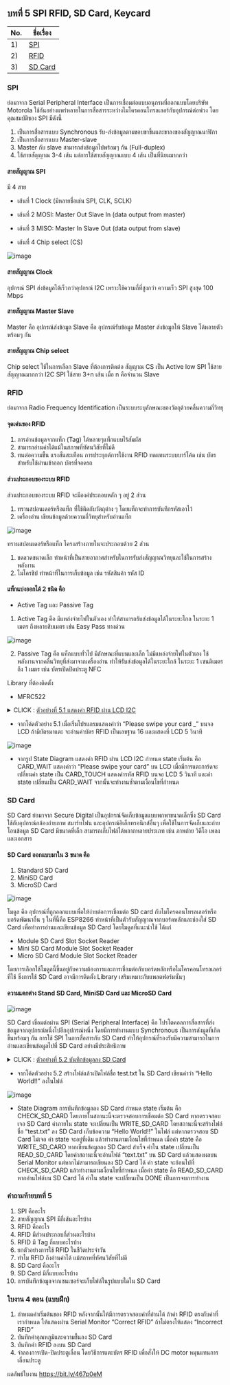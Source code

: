 ## บทที่ 5 SPI RFID, SD Card, Keycard 

No. |ชื่อเรื่อง|
----- |----- |
1)|[SPI](https://github.com/phisic1714/IoT-Learning-Set/blob/Pea/%E0%B8%9A%E0%B8%97%E0%B8%97%E0%B8%B5%E0%B9%885/%E0%B8%9A%E0%B8%97%E0%B8%97%E0%B8%B5%E0%B9%88_5.md#spi)|
2)|[RFID](https://github.com/phisic1714/IoT-Learning-Set/blob/Pea/%E0%B8%9A%E0%B8%97%E0%B8%97%E0%B8%B5%E0%B9%885/%E0%B8%9A%E0%B8%97%E0%B8%97%E0%B8%B5%E0%B9%88_5.md#rfid)|
3)|[SD Card](https://github.com/phisic1714/IoT-Learning-Set/blob/Pea/%E0%B8%9A%E0%B8%97%E0%B8%97%E0%B8%B5%E0%B9%885/%E0%B8%9A%E0%B8%97%E0%B8%97%E0%B8%B5%E0%B9%88_5.md#sd-card)|


### SPI 
ย่อมาจาก Serial Peripheral Interface
เป็นการเชื่อมต่อแบบอนุกรมที่ออกแบบโดยบริษัท Motorola ใช้กันอย่างแพร่หลายในการสื่อสารระหว่างไมโครคอนโทรลเลอร์กับอุปกรณ์ต่อพ่วง โดยคุณสมบัติของ SPI มีดังนี้
1.	เป็นการสื่อสารแบบ Synchronous รับ-ส่งข้อมูลตามขอบขาขึ้นและขาลงของสัญญาณนาฬิกา 
2.	เป็นการสื่อสารแบบ Master-slave
3.	Master กับ slave สามารถส่งข้อมูลไปพร้อมๆ กัน (Full-duplex)
4.	ใช้สายสัญญาณ 3-4 เส้น แต่การใช้สายสัญญาณแบบ 4 เส้น เป็นที่นิยมมากกว่า

#### สายสัญญาณ SPI

มี 4 สาย

* เส้นที่ 1 Clock (มีหลายชื่อเช่น SPI, CLK, SCLK) 

* เส้นที่ 2 MOSI: Master Out Slave In (data output from master)

* เส้นที่ 3 MISO: Master In Slave Out (data output from slave)

* เส้นที่ 4 Chip select (CS)

![image](image/Screenshot2023-10-06112228.png)


#### สายสัญญาณ Clock

อุปกรณ์ SPI ส่งข้อมูลได้เร็วกว่าอุปกรณ์ I2C เพราะใช้ความถี่ที่สูงกว่า
ความเร็ว SPI สูงสุด 100 Mbps

#### สายสัญญาณ Master Slave

Master คือ อุปกรณ์ส่งข้อมูล
Slave คือ อุปกรณ์รับข้อมูล
Master ส่งข้อมูลให้ Slave ได้หลายตัวพร้อมๆ กัน

#### สายสัญญาณ Chip select

Chip select ใช้ในการเลือก Slave ที่ต้องการติดต่อ
สัญญาณ CS เป็น Active low
SPI ใช้สายสัญญาณมากกว่า I2C
SPI ใช้สาย 3+n เส้น เมื่อ n คือจำนวน Slave

### RFID
ย่อมาจาก Radio Frequency Identification เป็นระบบระบุลักษณะของวัตถุด้วยคลื่นความถี่วิทยุ

#### จุดเด่นของ RFID 

1.	การอ่านข้อมูลจากแท็ก (Tag) ได้หลายๆแท็กแบบไร้สัมผัส
2.	สามารถอ่านค่าได้แม้ในสภาพที่ทัศนวิสัยที่ไม่ดี
3.	ทนต่อความชื้น แรงสั่นสะเทือน 
การประยุกต์การใช้งาน RFID ทดแทนระบบบาร์โค้ด เช่น บัตรสำหรับใช้ผ่านเข้าออก บัตรที่จอดรถ 

#### ส่วนประกอบของระบบ RFID
ส่วนประกอบของระบบ RFID จะมีองค์ประกอบหลัก ๆ อยู่ 2 ส่วน 
1.	ทรานสปอนเดอร์หรือแท็ก ที่ใช้ติดกับวัตถุต่าง ๆ โดยแท็กจะทำการบันทึกรหัสเอาไว้
2.	เครื่องอ่าน เขียนข้อมูลด้วยความถี่วิทยุสำหรับอ่านแท็ก 

![image](image/Screenshot2023-10-06112636.png)

ทรานสปอนเดอร์หรือแท็ก โครงสร้างภายในจะประกอบด้วย 2 ส่วน
1. ขดลวดขนาดเล็ก ทำหน้าที่เป็นสายอากาศสำหรับในการรับส่งสัญญาณวิทยุและใช้ในการสร้างพลังงาน
2. ไมโครชิป ทำหน้าที่ในการเก็บข้อมูล เช่น รหัสสินค้า รหัส ID

#### แท็กแบ่งออกได้ 2 ชนิด คือ

* Active Tag และ Passive Tag

1.	Active Tag คือ มีแหล่งจ่ายไฟในตัวเอง ทำให้สามารถรับส่งข้อมูลได้ในระยะไกล ในระยะ 1 เมตร ถึงหลายสิบเมตร เช่น Easy Pass ทางด่วน 

![image](image/Screenshot2023-10-06112648.png)

2.	Passive Tag คือ แท็กแบบทั่วไป มีลักษณะที่แบนและเล็ก ไม่มีแหล่งจ่ายไฟในตัวเอง ใช้พลังงานจากคลื่นวิทยุที่ส่งมาจากเครื่องอ่าน ทำให้รับส่งข้อมูลได้ในระยะใกล้ ในระยะ 1 เซนติเมตรถึง 1 เมตร เช่น บัตรเปิดปิดประตู NFC

Library ที่ต้องติดตั้ง
-	MFRC522



<details><summary>CLICK : <ins>ตัวอย่างที่ 5.1 แสดงค่า RFID ผ่าน LCD I2C	</ins></summary>
<p>

```rube
#include <Arduino.h>
#include <SPI.h>
#include <MFRC522.h>
#include <Wire.h>
#include <LiquidCrystal_I2C.h>
#define RST_PIN D3
#define SS_PIN D4
MFRC522 mfrc522(SS_PIN, RST_PIN); // สร้าง object ของ MFRC522 โดยกำหนดขา SS และ RST
LiquidCrystal_I2C lcd(0x27, 16, 2);
String rfid_in = ""; // ประกาศตัวแปรเก็บค่า RFID
String rfid_read();  // ประกาศฟังก์ชั่นอ่านค่า RFID
const int CARD_WAIT = 0;
const int CARD_TOUCH = 1;
int state;
void setup()
{
  state = CARD_WAIT;
  SPI.begin();
  mfrc522.PCD_Init(); //เริ่มต้นการทำงานของ MFRC522
  lcd.init();
  lcd.backlight();
}
void loop()
{
  switch (state)
  {
  case CARD_WAIT:
    lcd.setCursor(0, 0);
    lcd.print("Please swipe");
    lcd.setCursor(0, 1);
    lcd.print("your card _");
    delay(1000);
if(mfrc522.PICC_IsNewCardPresent()&&mfrc522.PICC_ReadCardSerial()) 
// ตรวจสอบว่ามีการ์ดใหม่เข้ามาหรือไม่
    {
      lcd.clear();
      state = CARD_TOUCH;
    }
    break;
  case CARD_TOUCH:
    rfid_in = rfid_read(); // เรียกใช้ฟังก์ชั่นอ่านค่า RFID แล้วเก็บค่าที่ return ไว้ในตัวแปร rfid_in
    lcd.setCursor(0, 0);
    lcd.print("Welcome");
    lcd.setCursor(0, 1);
    lcd.print("HEX:");
    lcd.setCursor(4, 1);
    lcd.print(rfid_in);
    delay(5000);
    lcd.clear();
    state = CARD_WAIT;
    break;
  }
}
String rfid_read() // ฟังก์ชั่นอ่านค่า RFID
{
  String content = "";
  // อ่านค่า UID ของการ์ด
  for (byte i = 0; i < mfrc522.uid.size; i++)
  {
    // แปลงเป็น String และเก็บในตัวแปร content
    content.concat(String(mfrc522.uid.uidByte[i] < 0x10 ? " 0" : " "));
    content.concat(String(mfrc522.uid.uidByte[i], HEX));
  }
  // แปลงเป็นตัวพิมพ์ใหญ่และตัดช่องว่างหน้าออก
  content.toUpperCase();
  // คืนค่าเป็น String
  return content.substring(1);
}
```
<p>
</details>

* จากโค้ดตัวอย่าง 5.1 เมื่อเริ่มโปรแกรมแสดงคำว่า “Please swipe your card _” บนจอ LCD ถ้ามีบัตรมาแตะ จะอ่านค่าบัตร RFID เป็นเลขฐาน 16 และแสดงที่ LCD 5 วินาที

![image](image/Screenshot2023-10-06113352.png)

* จากรูป State Diagram แสดงค่า RFID ผ่าน LCD I2C กำหนด state เริ่มต้น คือ CARD_WAIT แสดงคำว่า “Please swipe your card” บน LCD เมื่อมีการแตะการ์ดจะเปลี่ยนค่า state เป็น CARD_TOUCH แสดงค่ารหัส RFID บนจอ LCD 5 วินาที และค่า state เปลี่ยนเป็น CARD_WAIT จากนั้นจะทำงานซ้ำตามเงื่อนไขที่กำหนด

### SD Card 
SD Card ย่อมาจาก Secure Digital เป็นอุปกรณ์จัดเก็บข้อมูลแบบพกพาขนาดเล็กซึ่ง SD Card ใช้กับอุปกรณ์กล้องถ่ายภาพ สมาร์ทโฟน และอุปกรณ์อิเล็กทรอนิกส์อื่นๆ เพื่อใช้ในการจัดเก็บและถ่ายโอนข้อมูล SD Card มีขนาดที่เล็ก สามารถเก็บไฟล์ได้หลากหลายประเภท เช่น ภาพถ่าย วิดีโอ เพลง และเอกสาร

#### SD Card ออกแบบมาใน 3 ขนาด คือ
1.	Standard SD Card
2.	MiniSD Card
3.	MicroSD Card

![image](image/Screenshot%202023-10-06%20114317.png)

โมดูล คือ 
อุปกรณ์ที่ถูกออกแบบเพื่อให้ง่ายต่อการเชื่อมต่อ SD card กับไมโครคอนโทรลเลอร์หรือบอร์ดพัฒนาอื่น ๆ ในที่นี้คือ ESP8266 ทำหน้าที่เป็นตัวรับสัญญาณจากบอร์ดหลักและช่องใส่ SD Card เพื่อทำการอ่านและเขียนข้อมูล SD Card 
โดยโมดูลที่แนะนำใช้ ได้แก่
-	Module SD Card Slot Socket Reader
-	Mini SD Card Module Slot Socket Reader
-	Micro SD Card Module Slot Socket Reader 

โดยการเลือกใช้โมดูลนี้ขึ้นอยู่กับความต้องการและการเชื่อมต่อกับบอร์ดหลักหรือไมโครคอนโทรลเลอร์ที่ใช้ ซึ่งการใช้ SD Card อาจมีการติดตั้ง Library เสริมเหมาะกับแพลตฟอร์มนั้นๆ 

#### ความแตกต่าง Stand SD Card, MiniSD Card และ MicroSD Card

![image](image/Screenshot%202023-10-06%20114542.png)

SD Card เชื่อมต่อผ่าน SPI (Serial Peripheral Interface) คือ โปรโตคอลการสื่อสารที่ส่งข้อมูลจากอุปกรณ์หนึ่งไปอีกอุปกรณ์หนึ่ง โดยมีการทำงานแบบ Synchronous เป็นการส่งมูลที่เกิดขึ้นพร้อมๆ กัน 
	การใช้ SPI ในการสื่อสารกับ SD Card ทำให้อุปกรณ์ที่รองรับมีความสามารถในการอ่านและเขียนข้อมูลไปที่ SD Card อย่างมีประสิทธิภาพ  

<details><summary>CLICK : <ins>ตัวอย่างที่ 5.2 บันทึกข้อมูลลง SD Card</ins></summary>
<p>

```ruby
#include <SPI.h>
#include <SD.h>
#include "Wire.h"
#define chipSelect D1
File myFile; // สร้างออบเจ็ค File สำหรับจัดการข้อมูล
const int CHECK_SD_CARD = 0;
const int WRITE_SD_CARD = 1;
const int READ_SD_CARD = 2;
const int DONE = 3;
int state;
void check_sd_card();
void setup()
{
    state = CHECK_SD_CARD;
    Serial.begin(115200);
    pinMode(SS, OUTPUT);
    Serial.print("Initializing SD card...");
    SD.begin(chipSelect);
}
void loop()
{
    switch (state)
    {
    case CHECK_SD_CARD:
        if (SD.begin(chipSelect))
        {
            Serial.println("initialization done.");
            state = WRITE_SD_CARD;
        }
        else
        {
            Serial.println("initialization failed!");
        }
    case WRITE_SD_CARD:
        myFile = SD.open("test.txt", FILE_WRITE); // เปิดไฟล์ที่ชื่อ test.txt เพื่อเขียนข้อมูล โหมด FILE_WRITE

        // ถ้าเปิดไฟล์สำเร็จ ให้เขียนข้อมูลเพิ่มลงไป
        if (myFile)
        {
            Serial.print("Writing...");
            myFile.println("Hello"); // สั่งให้เขียนข้อมูล
            myFile.close(); // ปิดไฟล์
            Serial.println("done.");
            state = READ_SD_CARD;
        }
        else
        {
            // ถ้าเปิดไฟล์ไม่สำเร็จ ให้แสดง error
            Serial.println("Can't opening");
            state = CHECK_SD_CARD;
        }
        delay(5000);
        break;
    case READ_SD_CARD:
        // เปิดไฟล์เพื่ออ่าน
        myFile = SD.open("test.txt"); // สั่งให้เปิดไฟล์ชื่อ test.txt เพื่ออ่านข้อมูล
        if (myFile)
        {
            Serial.println("Reading :");
            // อ่านข้อมูลทั้งหมดออกมา
            while (myFile.available())
            {
                Serial.write(myFile.read());
            }
            myFile.close(); // เมื่ออ่านเสร็จ ปิดไฟล์
            state = DONE;
        }
        else
        {
            // ถ้าอ่านไม่สำเร็จ ให้แสดง error
            Serial.println("Can't opening");
            state = CHECK_SD_CARD;
        }
        break;
    case DONE:
        // สิ้นสุดการทำงาน
        break;
    }
}
```
<p>
</details>

* จากโค้ดตัวอย่าง 5.2 สร้างไฟล์แล้วเปิดไฟล์ชื่อ test.txt ใน SD Card เขียนคำว่า “Hello World!!” ลงในไฟล์

![image](image/ioT-Project-5.2.drawio.png)
 
 * State Diagram การบันทึกข้อมูลลง SD Card กำหนด state เริ่มต้น คือ CHECK_SD_CARD โดยภายในสถานะนี้จะตรวจสอบการเชื่อมต่อ SD Card หากตรวจสอบเจอ SD Card ค่าภายใน state จะเปลี่ยนเป็น WRITE_SD_CARD โดยสถานะนี้จะสร้างไฟล์ชื่อ “test.txt” ลง SD Card เก็บข้อความ “Hello World!!” ในไฟล์ แต่หากตรวจสอบ SD Card ไม่เจอ ค่า state จะอยู่ที่เดิม แล้วทำงานตามเงื่อนไขที่กำหนด เมื่อค่า state คือ WRITE_SD_CARD หากเขียนข้อมูลลง SD Card สำเร็จ ค่าใน state เปลี่ยนเป็น READ_SD_CARD โดยค่าสถานะนี้จะอ่านไฟล์ “text.txt” บน SD Card แล้วแสดงผลบน Serial Monitor แต่หากไม่สามารถเขียนลง SD Card ได้ ค่า state จะย้อนไปที่ CHECK_SD_CARD แล้วทำงานตามเงื่อนไขที่กำหนด เมื่อค่า state คือ READ_SD_CARD หากอ่านไฟล์บน SD Card ได้ ค่าใน state จะเปลี่ยนเป็น DONE เป็นการจบการทำงาน

### คำถามท้ายบทที่ 5
1.	SPI คืออะไร
2.	สายสัญญาณ SPI มีกี่เส้นอะไรบ้าง
3.	RFID คืออะไร
4.	RFID มีส่วนประกอบกี่ส่วนอะไรบ้าง
5.	RFID มี Tag กี่แบบอะไรบ้าง
6.	ยกตัวอย่างการใช้ RFID ในชีวิตประจำวัน
7.	ทำไม RFID ถึงอ่านค่าได้ แม้สถาพที่ทัศนวิสัยที่ไม่ดี
8.	SD Card คืออะไร
9.	SD Card มีกี่แบบอะไรบ้าง
10.	การบันทึกข้อมูลจากเซนเซอร์จะเก็บไฟล์ในรูปแบบใดใน SD Card

### ใบงาน 4 ตอน (แบบฝึก)
1.	กำหนดค่าเริ่มต้นของ RFID หลังจากนั้นให้มีการตรวจสอบค่าที่อ่านได้ ถ้าค่า RFID ตรงกับค่าที่เรากำหนด ให้แสดงผ่าน Serial Monitor “Correct RFID” ถ้าไม่ตรงให้แสดง “Incorrect RFID”
2.	บันทึกค่าอุณหภูมิและความชื้นลง SD Card
3.	บันทึกค่า RFID ลงบน SD Card 
4.	จำลองการเปิด-ปิดประตูเลื่อน โดยวิธีการแตะบัตร RFID เพื่อสั่งให้ DC motor หมุนแทนการเลื่อนประตู

ผลลัพธ์ใบงาน https://bit.ly/467p0eM 

